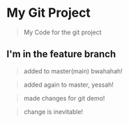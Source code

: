 # My Git Project

> My Code for the git project

## I'm in the feature branch

> added to master(main) bwahahah!

> added again to master, yessah!

> made changes for git demo!

> change is inevitable!
